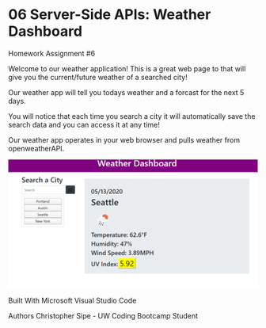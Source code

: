 
# 06 Server-Side APIs: Weather Dashboard
Homework Assignment #6

Welcome to our weather application! 
This is a great web page to that will give you the current/future weather of a searched city!

Our weather app will tell you todays weather and a forcast for the next 5 days.

You will notice that each time you search a city it will automatically save the search data and you can access it at any time!

Our weather app operates in your web browser and pulls weather from openweatherAPI.

![picture](Preview.jpg)

Built With
Microsoft Visual Studio Code

Authors
Christopher Sipe - UW Coding Bootcamp Student
